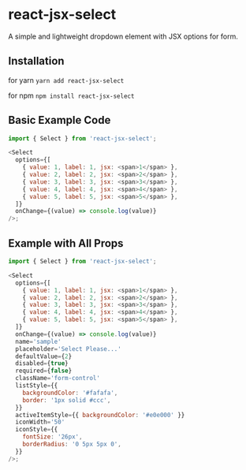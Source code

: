 # react-jsx-select

A simple and lightweight dropdown element with JSX options for form.

## Installation

for yarn
`yarn add react-jsx-select`

for npm
`npm install react-jsx-select`

## Basic Example Code

```javascript
import { Select } from 'react-jsx-select';

<Select
  options={[
    { value: 1, label: 1, jsx: <span>1</span> },
    { value: 2, label: 2, jsx: <span>2</span> },
    { value: 3, label: 3, jsx: <span>3</span> },
    { value: 4, label: 4, jsx: <span>4</span> },
    { value: 5, label: 5, jsx: <span>5</span> },
  ]}
  onChange={(value) => console.log(value)}
/>;
```

## Example with All Props

```javascript
import { Select } from 'react-jsx-select';

<Select
  options={[
    { value: 1, label: 1, jsx: <span>1</span> },
    { value: 2, label: 2, jsx: <span>2</span> },
    { value: 3, label: 3, jsx: <span>3</span> },
    { value: 4, label: 4, jsx: <span>4</span> },
    { value: 5, label: 5, jsx: <span>5</span> },
  ]}
  onChange={(value) => console.log(value)}
  name='sample'
  placeholder='Select Please...'
  defaultValue={2}
  disabled={true}
  required={false}
  className='form-control'
  listStyle={{
    backgroundColor: '#fafafa',
    border: '1px solid #ccc',
  }}
  activeItemStyle={{ backgroundColor: '#e0e000' }}
  iconWidth='50'
  iconStyle={{
    fontSize: '26px',
    borderRadius: '0 5px 5px 0',
  }}
/>;
```
